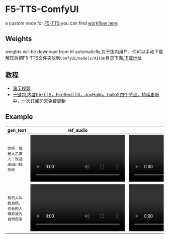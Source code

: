 # F5-TTS-ComfyUI
a custom node for [F5-TTS](https://github.com/SWivid/F5-TTS),you can find [workflow here](./doc/base_workflow.json)

## Weights
weights will be download from hf automaticlly,对于国内用户，你可以手动下载解压后把F5-TTS文件夹放到`ComfyUI/models/AIFSH`目录下面,[下载地址](https://pan.quark.cn/s/e3a3e4281ada)

## 教程
- [演示视频](https://www.bilibili.com/video/BV1Tjm5YLEsX)
- [一键包,内含F5-TTS，FireRedTTS，JoyHallo，hallo2四个节点，持续更新中，一次订阅31天免费更新](https://pan.quark.cn/s/bfebd31a208d)

## Example

| gen_text | ref_audio | out_audio | audio_img |
| -- | -- | -- | -- |
|`你好，我是太乙真人！欢迎来四川找我玩`| <video src="https://github.com/user-attachments/assets/6758239e-9215-4301-ba06-ac9dad06c306" /> | <video src="https://github.com/user-attachments/assets/2f08ad54-0728-4542-84d3-6e8588b6ef3d" /> | ![](./doc/ComfyUI_temp_dgtgr_00001_.png) |
|`有的人叫我自然，也有的人尊称我为自然母亲`|  <video src="https://github.com/user-attachments/assets/89fde537-abba-4959-9e8f-03230d76014a" /> | <video src="https://github.com/user-attachments/assets/c4058295-1db1-4009-af7d-4c84339eae59" /> | ![](./doc/ComfyUI_temp_rhsxy_00001_.png)
